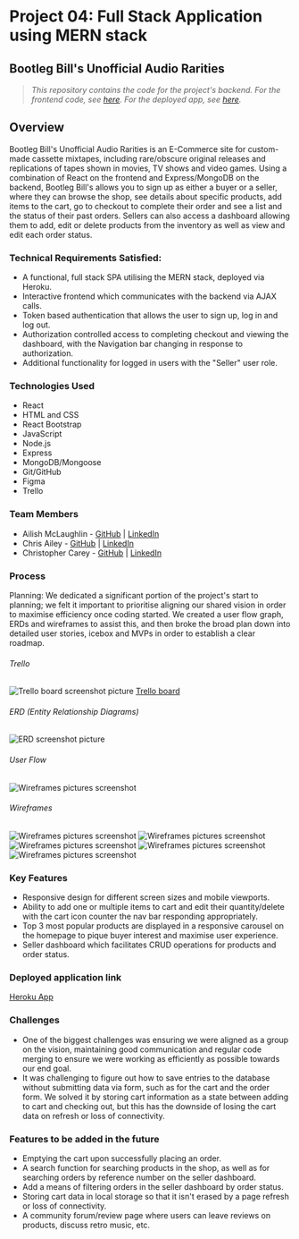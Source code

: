# Project 04: Full Stack Application using MERN stack

## Bootleg Bill's Unofficial Audio Rarities
> *This repository contains the code for the project's backend. For the frontend code, see [here](https://github.com/C-T-Ailey/project-04-fe). For the deployed app, see [here](https://bootlegbills.herokuapp.com/).*


## Overview
Bootleg Bill's Unofficial Audio Rarities is an E-Commerce site for custom-made cassette mixtapes, including rare/obscure original releases and replications of tapes shown in movies, TV shows and video games. Using a combination of React on the frontend and Express/MongoDB on the backend, Bootleg Bill's allows you to sign up as either a buyer or a seller, where they can browse the shop, see details about specific products, add items to the cart, go to checkout to complete their order and see a list and the status of their past orders. Sellers can also access a dashboard allowing them to add, edit or delete products from the inventory as well as view and edit each order status.

### Technical Requirements Satisfied:
- A functional, full stack SPA utilising the MERN stack, deployed via Heroku.
- Interactive frontend which communicates with the backend via AJAX calls.
- Token based authentication that allows the user to sign up, log in and log out.
- Authorization controlled access to completing checkout and viewing the dashboard, with the Navigation bar changing in response to authorization.
- Additional functionality for logged in users with the "Seller" user role.

### Technologies Used
- React
- HTML and CSS
- React Bootstrap 
- JavaScript 
- Node.js
- Express
- MongoDB/Mongoose
- Git/GitHub
- Figma
- Trello

### Team Members
- Ailish McLaughlin - [GitHub](https://github.com/ailishmcl) | [LinkedIn](www.linkedin.com/in/ailish-mclaughlin)
- Chris Ailey - [GitHub](https://github.com/C-T-Ailey/) | [LinkedIn](www.linkedin.com/in/c-t-ailey)
- Christopher Carey - [GitHub]() | [LinkedIn]()

### Process
Planning:
We dedicated a significant portion of the project's start to planning; we felt it important to prioritise aligning our shared vision in order to maximise efficiency once coding started. We created a user flow graph, ERDs and wireframes to assist this, and then broke the broad plan down into detailed user stories, icebox and MVPs in order to establish a clear roadmap. 
###### Trello
![Trello board screenshot picture](https://i.imgur.com/NdOfvLC.png) [Trello board](https://trello.com/b/qJ5YXS7L/project-four)
###### ERD (Entity Relationship Diagrams)
![ERD screenshot picture](https://i.imgur.com/ii6CfsM.png)
###### User Flow
![Wireframes pictures screenshot](https://i.imgur.com/T7kkjnS.png)
###### Wireframes
![Wireframes pictures screenshot](https://i.imgur.com/qJR7UE8.png)
![Wireframes pictures screenshot](https://i.imgur.com/eJXpLsL.png)
![Wireframes pictures screenshot](https://i.imgur.com/KMv74hr.png)
![Wireframes pictures screenshot](https://i.imgur.com/Fk33EoI.png)
![Wireframes pictures screenshot](https://i.imgur.com/a5voxYU.png)

### Key Features
- Responsive design for different screen sizes and mobile viewports.
- Ability to add one or multiple items to cart and edit their quantity/delete with the cart icon counter the nav bar responding appropriately.
- Top 3 most popular products are displayed in a responsive carousel on the homepage to pique buyer interest and maximise user experience.
- Seller dashboard which facilitates CRUD operations for products and order status.

### Deployed application link
[Heroku App](https://bootlegbills.herokuapp.com/index)

### Challenges
- One of the biggest challenges was ensuring we were aligned as a group on the vision, maintaining good communication and regular code merging to ensure we were working as efficiently as possible towards our end goal.
- It was challenging to figure out how to save entries to the database without submitting data via form, such as for the cart and the order form. We solved it by storing cart information as a state between adding to cart and checking out, but this has the downside of losing the cart data on refresh or loss of connectivity.

### Features to be added in the future
- Emptying the cart upon successfully placing an order.
- A search function for searching products in the shop, as well as for searching orders by reference number on the seller dashboard.
- Add a means of filtering orders in the seller dashboard by order status.
- Storing cart data in local storage so that it isn't erased by a page refresh or loss of connectivity.
- A community forum/review page where users can leave reviews on products, discuss retro music, etc.
